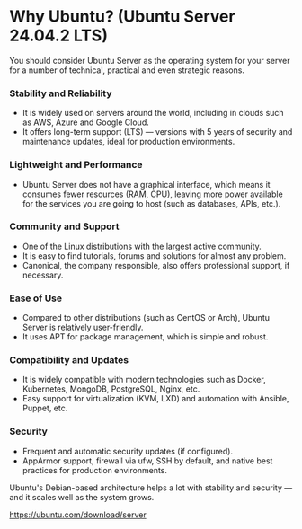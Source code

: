 # Why Ubuntu? (Ubuntu Server 24.04.2 LTS)
You should consider Ubuntu Server as the operating system for your server for a number of technical, practical and even strategic reasons.

### Stability and Reliability
- It is widely used on servers around the world, including in clouds such as AWS, Azure and Google Cloud.
- It offers long-term support (LTS) — versions with 5 years of security and maintenance updates, ideal for production environments.

### Lightweight and Performance
- Ubuntu Server does not have a graphical interface, which means it consumes fewer resources (RAM, CPU), leaving more power available for the services you are going to host (such as databases, APIs, etc.).

### Community and Support
- One of the Linux distributions with the largest active community.
- It is easy to find tutorials, forums and solutions for almost any problem.
- Canonical, the company responsible, also offers professional support, if necessary.

### Ease of Use
- Compared to other distributions (such as CentOS or Arch), Ubuntu Server is relatively user-friendly.
- It uses APT for package management, which is simple and robust.

### Compatibility and Updates
- It is widely compatible with modern technologies such as Docker, Kubernetes, MongoDB, PostgreSQL, Nginx, etc.
- Easy support for virtualization (KVM, LXD) and automation with Ansible, Puppet, etc.

### Security
- Frequent and automatic security updates (if configured).
- AppArmor support, firewall via ufw, SSH by default, and native best practices for production environments.

Ubuntu's Debian-based architecture helps a lot with stability and security — and it scales well as the system grows.

https://ubuntu.com/download/server
